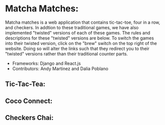 # Matcha Matches:
Matcha matches is a web application that contains tic-tac-toe, four in a row, and checkers. 
In addtion to these traditional games, we have also implemented "twisted" versions of each of these games.
The rules and descriptions for these "twisted" versions are below. To switch the games into their twisted version,
click on the "brew" switch on the top right of the website. Doing so will alter the links such that they redirect
you to their "twisted" versions rather than their traditional counter parts. 
<br>
- Frameworks: Django and React.js
- Contributors: Andy Martinez and Dalia Poblano

## Tic-Tac-Tea:

## Coco Connect:

## Checkers Chai: